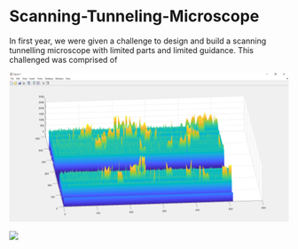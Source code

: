 # Scanning-Tunneling-Microscope


In first year, we were given a challenge to design and build a scanning tunnelling microscope with limited parts and limited guidance. This challenged was comprised of 


![image](STM_data3.PNG)



[![](http://img.youtube.com/vi/Xzelec5LNmc/0.jpg)](http://www.youtube.com/watch?v=Xzelec5LNmc "")
